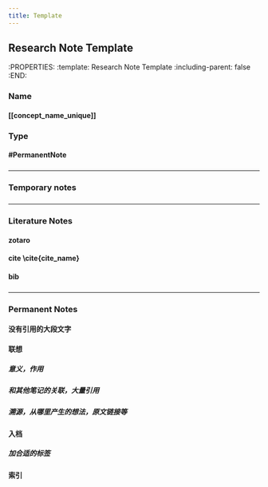 ```yaml
---
title: Template
---
```


## Research Note Template
:PROPERTIES:
:template: Research Note Template
:including-parent: false
:END:
### Name
#### [[concept_name_unique]]
### Type
#### #PermanentNote
###
---
### Temporary notes
###
---
### Literature Notes
#### zotaro
#### cite \\cite{cite_name}
#### bib
###
---
### Permanent Notes
#### 没有引用的大段文字
#### 联想
##### 意义，作用
##### 和其他笔记的关联，大量引用
##### 溯源，从哪里产生的想法，原文链接等
#### 入档
##### 加合适的标签
#### 索引
#####
